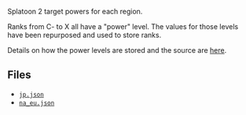 Splatoon 2 target powers for each region.

Ranks from C- to X all have a "power" level. The values for those levels have been repurposed and used to store ranks.

Details on how the power levels are stored and the source are [here](https://oatmealdome.me/blog/an-in-depth-look-at-the-splatoon-2-ranking-system/).

## Files
- [`jp.json`](jp.json)
- [`na_eu.json`](na_eu.json)
